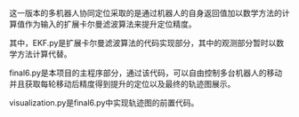 这一版本的多机器人协同定位采取的是通过机器人的自身返回值加以数学方法的计算值作为输入的扩展卡尔曼滤波算法来提升定位精度。

其中，EKF.py是扩展卡尔曼滤波算法的代码实现部分，其中的观测部分暂时以数学方法计算代替。

final6.py是本项目的主程序部分，通过该代码，可以自由控制多台机器人的移动并且获取每轮移动后精度得到提升的定位以及最终的轨迹图展示。

visualization.py是final6.py中实现轨迹图的前置代码。
